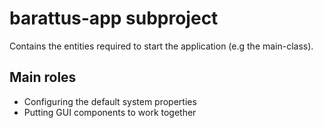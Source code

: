 # barattus-app subproject

Contains the entities required to start the application (e.g the main-class).

## Main roles

* Configuring the default system properties
* Putting GUI components to work together